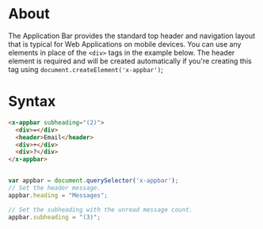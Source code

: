 # About

The Application Bar provides the standard top header and navigation layout that is typical for Web Applications on mobile devices.  You can use any elements in place of the ```<div>``` tags in the example below.  The header element is required and will be created automatically if you're creating this tag using ```document.createElement('x-appbar')```;


# Syntax

```html
<x-appbar subheading="(2)">
  <div>=</div>
  <header>Email</header>
  <div>+</div>
  <div>?</div>
</x-appbar>
```
```javascript

var appbar = document.querySelector('x-appbar');
// Set the header message.
appbar.heading = "Messages";

// Set the subheading with the unread message count.
appbar.subheading = "(3)";

```


